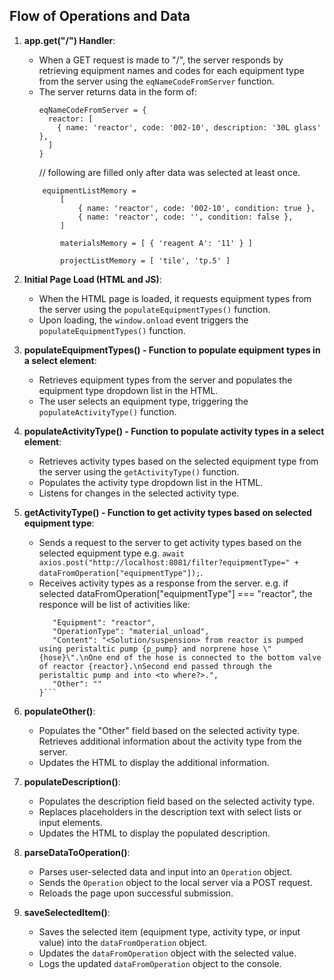 ## Flow of Operations and Data

1. **app.get("/") Handler**:
   - When a GET request is made to "/", the server responds by retrieving equipment names and codes for each equipment type from the server using the `eqNameCodeFromServer` function.
   - The server returns data in the form of:
     ```
     eqNameCodeFromServer = {
       reactor: [
         { name: 'reactor', code: '002-10', description: '30L glass' },
       ]
     }
     ```
        // following are filled only after data was selected at least once.
    ```
        equipmentListMemory = 
            [
                { name: 'reactor', code: '002-10', condition: true },
                { name: 'reactor', code: '', condition: false },
            ]
    
            materialsMemory = [ { 'reagent A': '11' } ]

            projectListMemory = [ 'tile', 'tp.5' ]
     ```
2. **Initial Page Load (HTML and JS)**:
   - When the HTML page is loaded, it requests equipment types from the server using the `populateEquipmentTypes()` function.
   - Upon loading, the `window.onload` event triggers the `populateEquipmentTypes()` function. 

3. **populateEquipmentTypes() - Function to populate equipment types in a select element**:
   - Retrieves equipment types from the server and populates the equipment type dropdown list in the HTML.
   - The user selects an equipment type, triggering the `populateActivityType()` function.

4. **populateActivityType() - Function to populate activity types in a select element**:
   - Retrieves activity types based on the selected equipment type from the server using the `getActivityType()` function.
   - Populates the activity type dropdown list in the HTML.
   - Listens for changes in the selected activity type.

5. **getActivityType() - Function to get activity types based on selected equipment type**:
   - Sends a request to the server to get activity types based on the selected equipment type
      e.g. `await axios.post("http://localhost:8081/filter?equipmentType=" + dataFromOperation["equipmentType"]);`.
   - Receives activity types as a response from the server.
   e.g. if selected dataFromOperation["equipmentType"] === "reactor", the responce will be list of activities like:
      ```{
         "Equipment": "reactor",
         "OperationType": "material_unload",
         "Content": "<Solution/suspension> from reactor is pumped using peristaltic pump {p_pump} and norprene hose \"{hose}\".\nOne end of the hose is connected to the bottom valve of reactor {reactor}.\nSecond end passed through the peristaltic pump and into <to where?>.",
         "Other": ""
      }```

6. **populateOther()**:
   - Populates the "Other" field based on the selected activity type. Retrieves additional information about the activity type from the server.
   - Updates the HTML to display the additional information.

7. **populateDescription()**:
   - Populates the description field based on the selected activity type.
   - Replaces placeholders in the description text with select lists or input elements.
   - Updates the HTML to display the populated description.

8. **parseDataToOperation()**:
   - Parses user-selected data and input into an `Operation` object.
   - Sends the `Operation` object to the local server via a POST request.
   - Reloads the page upon successful submission.

9. **saveSelectedItem()**:
   - Saves the selected item (equipment type, activity type, or input value) into the `dataFromOperation` object.
   - Updates the `dataFromOperation` object with the selected value.
   - Logs the updated `dataFromOperation` object to the console.
